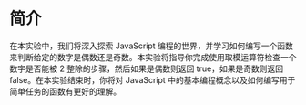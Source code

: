 # 简介

在本实验中，我们将深入探索 JavaScript 编程的世界，并学习如何编写一个函数来判断给定的数字是偶数还是奇数。本实验将指导你完成使用取模运算符检查一个数字是否能被 2 整除的步骤，然后如果是偶数则返回 true，如果是奇数则返回 false。在本实验结束时，你将对 JavaScript 中的基本编程概念以及如何编写用于简单任务的函数有更好的理解。

